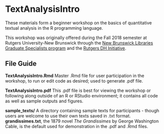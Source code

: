 # TextAnalysisIntro
These materials form a beginner workshop on the basics of quantitative textual analysis in the R programming language.

This workshop was originally offered during the Fall 2018 semester at Rutgers University-New Brunswick through the [New Brunswick Libraries Graduate Specialists program](https://libguides.rutgers.edu/graduatespecialist/) and the [Rutgers DH Initiative](http://dh.rutgers.edu/).

## File Guide
**TextAnalysisIntro.Rmd** Master .Rmd file for user participation in the workshop, to run or edit code as desired; used to generate .pdf file.

**TextAnalysisIntro.pdf** This .pdf file is best for viewing the workshop or following along outside of an R or RStudio environment; it contains all code as well as sample outputs and figures.

**sample_texts/** A directory containing sample texts for participants - though users are welcome to use their own texts saved in .txt format. **grandissimes.txt**, the 1879 novel *The Grandissimes* by George Washington Cable, is the default used for demonstration in the .pdf and .Rmd files.
